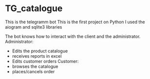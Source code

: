# TG_catalogue
This is the telegramm bot
This is the first project on Python
I used the aiogram and sqlite3 libraries

The bot knows how to interact with the client and the administrator.
Administrator:
- Edits the product catalogue
- receives reports in excel
- Edits customer orders
Customer:
- browses the catalogue
- places/cancels order
